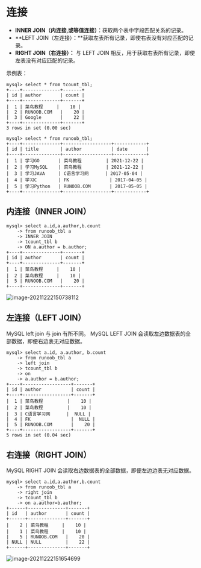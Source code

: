 # 连接

- **INNER JOIN（内连接,或等值连接）**：获取两个表中字段匹配关系的记录。
- **LEFT JOIN（左连接）：**获取左表所有记录，即使右表没有对应匹配的记录。
- **RIGHT JOIN（右连接）：** 与 LEFT JOIN 相反，用于获取右表所有记录，即使左表没有对应匹配的记录。

示例表：

```mysql
mysql> select * from tcount_tbl;
+----+--------------+-------+
| id | author       | count |
+----+--------------+-------+
|  1 | 菜鸟教程     |    10 |
|  2 | RUNOOB.COM   |    20 |
|  3 | Google       |    22 |
+----+--------------+-------+
3 rows in set (0.00 sec)

mysql> select * from runoob_tbl;
+----+--------------+------------------+------------+
| id | title        | author           | date       |
+----+--------------+------------------+------------+
|  1 | 学习GO       | 菜鸟教程         | 2021-12-22 |
|  2 | 学习MySQL    | 菜鸟教程         | 2021-12-22 |
|  3 | 学习JAVA     | C语言学习网      | 2017-05-04 |
|  4 | 学习C        | FK               | 2017-04-05 |
|  5 | 学习Python   | RUNOOB.COM       | 2017-05-05 |
+----+--------------+------------------+------------+
```



## 内连接（INNER JOIN）

```mysql
mysql> select a.id,a.author,b.count
    -> from runoob_tbl a
    -> INNER JOIN
    -> tcount_tbl b
    -> ON a.author = b.author;
+----+--------------+-------+
| id | author       | count |
+----+--------------+-------+
|  1 | 菜鸟教程     |    10 |
|  2 | 菜鸟教程     |    10 |
|  5 | RUNOOB.COM   |    20 |
+----+--------------+-------+
```

![image-20211222150738112](C:\Users\26442\AppData\Roaming\Typora\typora-user-images\image-20211222150738112.png)

## 左连接（LEFT JOIN）

MySQL left join 与 join 有所不同。 MySQL LEFT JOIN 会读取左边数据表的全部数据，即便右边表无对应数据。

```mysql
mysql> select a.id, a.author, b.count
    -> from runoob_tbl a
    -> left join
    -> tcount_tbl b
    -> on
    -> a.author = b.author;
+----+------------------+-------+
| id | author           | count |
+----+------------------+-------+
|  1 | 菜鸟教程         |    10 |
|  2 | 菜鸟教程         |    10 |
|  3 | C语言学习网      |  NULL |
|  4 | FK               |  NULL |
|  5 | RUNOOB.COM       |    20 |
+----+------------------+-------+
5 rows in set (0.04 sec)
```



## 右连接（RIGHT JOIN）

MySQL RIGHT JOIN 会读取右边数据表的全部数据，即便左边边表无对应数据。

```mysql
mysql> select a.id,a.author,b.count
    -> from runoob_tbl a
    -> right join
    -> tcount_tbl b
    -> on a.author=b.author;
+------+--------------+-------+
| id   | author       | count |
+------+--------------+-------+
|    2 | 菜鸟教程     |    10 |
|    1 | 菜鸟教程     |    10 |
|    5 | RUNOOB.COM   |    20 |
| NULL | NULL         |    22 |
+------+--------------+-------+
```

![image-20211222151654699](C:\Users\26442\AppData\Roaming\Typora\typora-user-images\image-20211222151654699.png)

